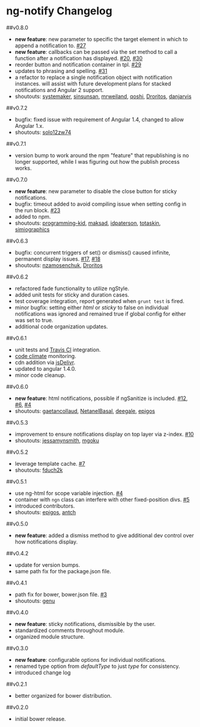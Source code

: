 # ng-notify Changelog
##v0.8.0
- **new feature**: new parameter to specific the target element in which to append a notification to. [#27](https://github.com/matowens/ng-notify/issues/27)
- **new feature**: callbacks can be passed via the set method to call a function after a notification has displayed. [#20](https://github.com/matowens/ng-notify/issues/20), [#30](https://github.com/matowens/ng-notify/issues/30)
- reorder button and notification container in tpl. [#29](https://github.com/matowens/ng-notify/pull/29)
- updates to phrasing and spelling. [#31](https://github.com/matowens/ng-notify/pull/31)
- a refactor to replace a single notification object with notification instances.  will assist with future development plans for stacked notifications and Angular 2 support.
- shoutouts: [systemaker](https://github.com/systemaker), [sinsunsan](https://github.com/sinsunsan), [mrweiland](https://github.com/mrweiland), [qoshi](https://github.com/qoshi), [Droritos](https://github.com/Droritos), [danjarvis](https://github.com/danjarvis)

##v0.7.2
- bugfix: fixed issue with requirement of Angular 1.4, changed to allow Angular 1.x. 
- shoutouts: [solo12zw74](https://github.com/solo12zw74)

##v0.7.1
- version bump to work around the npm "feature" that republishing is no longer supported, while I was figuring out how the publish process works.

##v0.7.0
- **new feature**: new parameter to disable the close button for sticky notifications.
- bugfix: timeout added to avoid compiling issue when setting config in the run block. [#23](https://github.com/matowens/ng-notify/pull/23)
- added to npm.
- shoutouts: [programming-kid](https://github.com/programming-kid), [maksad](https://github.com/maksad), [idpaterson](https://github.com/idpaterson), [totaskin](https://github.com/totaskin), [simiographics](https://github.com/simiographics)

##v0.6.3
- bugfix: concurrent triggers of set() or dismiss() caused infinite, permanent display issues. [#17](https://github.com/matowens/ng-notify/issues/17), [#18](https://github.com/matowens/ng-notify/issues/18)
- shoutouts: [nzamosenchuk](https://github.com/nzamosenchuk), [Droritos](https://github.com/Droritos)

##v0.6.2
- refactored fade functionality to utilize ngStyle.
- added unit tests for sticky and duration cases.
- test coverage integration, report generated when `grunt test` is fired.
- minor bugfix: setting either *html* or *sticky* to false on individual notifications was ignored and remained true if global config for either was set to true.
- additional code organization updates.

##v0.6.1
- unit tests and [Travis CI](https://travis-ci.org/matowens/ng-notify) integration.
- [code climate](https://codeclimate.com/github/matowens/ng-notify) monitoring.
- cdn addition via [jsDelivr](http://www.jsdelivr.com/#!angular.ng-notify).
- updated to angular 1.4.0.
- minor code cleanup.

##v0.6.0
- **new feature**: html notifications, possible if ngSanitize is included. [#12](https://github.com/matowens/ng-notify/issues/12), [#6](https://github.com/matowens/ng-notify/issues/6), [#4](https://github.com/matowens/ng-notify/pull/4)
- shoutouts: [gaetancollaud](https://github.com/gaetancollaud), [NetanelBasal](https://github.com/NetanelBasal), [deegale](https://github.com/deegale), [epigos](https://github.com/epigos)

##v0.5.3
- improvement to ensure notifications display on top layer via z-index. [#10](https://github.com/matowens/ng-notify/pull/10)
- shoutouts: [jessamynsmith](https://github.com/jessamynsmith), [mgoku](https://github.com/mgoku)

##v0.5.2
- leverage template cache. [#7](https://github.com/matowens/ng-notify/pull/7)
- shoutouts: [fduch2k](https://github.com/fduch2k)

##v0.5.1
- use ng-html for scope variable injection. [#4](https://github.com/matowens/ng-notify/pull/4) 
- container with `ngn` class can interfere with other fixed-position divs. [#5](https://github.com/matowens/ng-notify/issues/5)
- introduced contributors.
- shoutouts: [epigos](https://github.com/epigos), [antch](https://github.com/antch)

##v0.5.0
- **new feature**: added a dismiss method to give additional dev control over how notifications display.

##v0.4.2
- update for version bumps.
- same path fix for the package.json file.

##v0.4.1
- path fix for bower, bower.json file. [#3](https://github.com/matowens/ng-notify/pull/3/files) 
- shoutouts: [genu](https://github.com/genu)

##v0.4.0
- **new feature**: sticky notifications, dismissible by the user.
- standardized comments throughout module.
- organized module structure.

##v0.3.0
- **new feature**: configurable options for individual notifications.
- renamed type option from *defaultType* to just *type* for consistency.
- introduced change log

##v0.2.1
- better organized for bower distribution.

##v0.2.0
- initial bower release.
